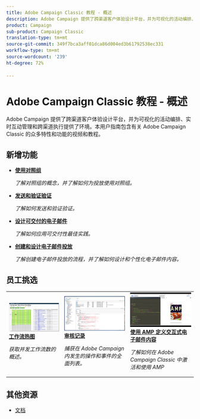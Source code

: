```yaml
---
title: Adobe Campaign Classic 教程 - 概述
description: Adobe Campaign 提供了跨渠道客户体验设计平台，并为可视化的活动编排、实时互动管理和跨渠道执行提供了环境。本用户指南包含有关 Adobe Campaign Standard 的众多特性和功能的视频和教程。
product: Campaign
sub-product: Campaign Classic
translation-type: tm+mt
source-git-commit: 349f7bca3aff01dca86d004ed3b61792538ec331
workflow-type: tm+mt
source-wordcount: '239'
ht-degree: 72%

---
```



# Adobe Campaign Classic 教程 - 概述

Adobe Campaign 提供了跨渠道客户体验设计平台，并为可视化的活动编排、实时互动管理和跨渠道执行提供了环境。本用户指南包含有关 Adobe Campaign Classic 的众多特性和功能的视频和教程。

## 新增功能

* **[使用对照组](/help/sending-messages/email-channel/use-control-groups.md)**

   *了解对照组的概念，并了解如何为投放使用对照组。*

* **[发送和验证验证](/help/sending-messages/email-channel/send-and-validate-proofs.md)**

   *了解如何发送和验证验证。*

* **[设计可交付的电子邮件](/help/sending-messages/email-channel/design-emails-for-deliverability.md)**

   *了解如何应用可交付性最佳实践。*

* **[创建和设计电子邮件投放](/help/sending-messages/email-channel/create-and-design-email-deliveries.md)**

   *了解创建电子邮件投放的流程，并了解如何设计和个性化电子邮件内容。*


## 员工挑选

<table>
<tr>
  <td>
    <a href="./monitoring-campaign-classic/workflow-heatmap.md">
      <img alt="工作流热图（视频）" src="./assets/workflow-heatmap.png"/>
    </a>
    <div>
      <a href="./monitoring-campaign-classic/workflow-heatmap.md">
    <strong>工作流热图</strong>
    </a>
    </div>
    <p>
    <em>获取并发工作流数的概述。</em>
    <p>
  </td>
   <td>
    <a href="./monitoring-campaign-classic/audit-trail.md">
      <img alt="审核记录（视频）" src="./assets/acc-audit-trail-thumb.png" />
    </a>
    <div>
      <a href="./monitoring-campaign-classic/audit-trail.md">
    <strong>审核记录</strong>
    </a>
    </div> 
    <p>
    <em>捕获在 Adobe Campaign 内发生的操作和事件的全面列表。</em>
    <p>
  </td>
  <td>
    <a href="./sending-messages/email-channel/defining-interactive-email-content-with-amp.md">
      <img alt="使用 AMP 定义交互式电子邮件内容（视频）" src="./assets/29940.png" />
    </a>
    <div>
      <a href="./sending-messages/email-channel/defining-interactive-email-content-with-amp.md">
    <strong>使用 AMP 定义交互式电子邮件内容</strong>
    </a>
    </div>
    <p>
    <em>了解如何在 Adobe Campaign Classic 中激活和使用 AMP </em>
    <p>
  </td>
</tr>
</table>

## 其他资源

* [文档](https://docs.adobe.com/content/help/zh-Hans/campaign-classic/using/getting-started/starting-with-adobe-campaign/about-adobe-campaign-classic.html)
